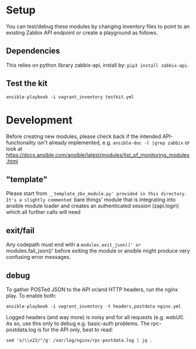 # Setup
You can test/debug these modules by changing inventory files
to point to an existing Zabbix API endpoint or create
a playground as follows.

## Dependencies
This relies on python library zabbix-api, install by:
```pip3 install zabbix-api```.

## Test the kit
```ansible-playbook -i vagrant_inventory testkit.yml```

# Development
Before creating new modules, please check back if the
intended API-functionality isn't already implemented,
e.g. ```ansible-doc -l |grep zabbix``` or look at
https://docs.ansible.com/ansible/latest/modules/list_of_monitoring_modules.html

## "template"
Please start from `__template_zbx_module.py' provided
in this directory.
It's a slightly commented `bare things' module that is
integrating into ansible module loader and creates an
authenticated session (zapi.login) which all further
calls will need

## exit/fail
Any codepath must end with a `modules.exit_json()'
or `modules.fail_json()' before exiting the module
or ansible might produce very confusing error messages.

## debug
To gather POSTed JSON to the API or/and HTTP headers,
run the nginx play. To enable both:
```
ansible-playbook -i vagrant_inventory -t headers,postdata nginx.yml
```
Logged headers (and way more) is noisy and for all
requests (e.g. webUI). As so, use this only to debug e.g.
basic-auth problems.
The rpc-postdata.log is for the API only, best to read:
```
sed 's/\\x22/"/g' /var/log/nginx/rpc-postdata.log | jq .
```
